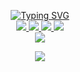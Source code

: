 <p align="center">
<a href="https://github.com/optimalgrowyt">
    <img src="https://readme-typing-svg.demolab.com?font=Firacode&size=24&duration=3000&pause=500&color=AE87FF&multiline=true&center=true&vCenter=true&width=265&height=124&lines=Dr Abdul+Matin+Karimi;Optimal Grow YT ; FullStack Developer" alt="Typing SVG" />
</a>
<br/>

<a href="https://github.com/optimalgrowyt">
    <img src="https://img.shields.io/badge/optimalgrowyt-red?style=flat-square">
</a> 
<a href="https://t.me/optimalgrowyt">
    <img src="https://img.shields.io/badge/Channel-blue?style=flat-square&logo=telegram">
</a> 
<a href="https://www.linkedin.com/in/optimalgrowyt">
    <img src="https://img.shields.io/badge/-Linkedin-blue?style=flat-square&logo=linkedin">
</a>
<a href="mailto:abdulmatinkarimi.dr@gmail.com">
    <img src="https://img.shields.io/badge/-Email-red?style=flat-square&logo=gmail&logoColor=white">
</a>
<br/> 

<a href="https://github.com/optimalgrowyt">
    <img src="https://github-stats-alpha.vercel.app/api?username=optimalgrowyt&cc=22272e&tc=37BCF6&ic=AE87FF&bc=AE87FF">
</a>
<br>
</p>

<a href="https://github.com/optimalgrowyt">
    <p align="center">
         <img src="https://skillicons.dev/icons?i=xd,figma,github,vscode,linkedin,postman,git,alpinejs,vue,js,jquery,laravel,linux,md,nuxtjs,php,mysql,html,css,py,sass,tailwind,ts,solidity&perline=8" />
    </p>
   
</a>

